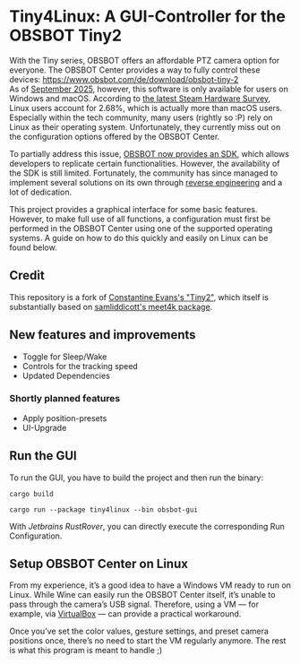 # Tiny4Linux: A GUI-Controller for the OBSBOT Tiny2

With the Tiny series, OBSBOT offers an affordable PTZ camera option for everyone.
The OBSBOT Center provides a way to fully control these devices: https://www.obsbot.com/de/download/obsbot-tiny-2 \
As of [September 2025](https://web.archive.org/web/20251008100439/https://www.obsbot.com/download/obsbot-tiny-2), however, this software is only available for users on Windows and macOS.
According to [the latest Steam Hardware Survey](https://web.archive.org/web/20251008101418/https://store.steampowered.com/hwsurvey/Steam-Hardware-Software-Survey-Welcome-to-Steam), Linux users account for 2.68%, which is actually more than macOS users.
Especially within the tech community, many users (rightly so :P) rely on Linux as their operating system.
Unfortunately, they currently miss out on the configuration options offered by the OBSBOT Center.

To partially address this issue, [OBSBOT now provides an SDK](https://www.obsbot.com/de/sdk), which allows developers to replicate certain functionalities.
However, the availability of the SDK is still limited.
Fortunately, the community has since managed to implement several solutions on its own through [reverse engineering](https://github.com/taxfromdk/obsbot_tiny_reversing) and a lot of dedication.

This project provides a graphical interface for some basic features.
However, to make full use of all functions, a configuration must first be performed in the OBSBOT Center using one of the supported operating systems.
A guide on how to do this quickly and easily on Linux can be found below.

## Credit

This repository is a fork of [Constantine Evans's "Tiny2"](https://github.com/cgevans/tiny2),
which itself is substantially based on [samliddicott's meet4k package](https://github.com/samliddicott/meet4k).

## New features and improvements

- Toggle for Sleep/Wake
- Controls for the tracking speed
- Updated Dependencies

### Shortly planned features

- Apply position-presets
- UI-Upgrade

## Run the GUI

To run the GUI, you have to build the project and then run the binary:

```shell
cargo build

cargo run --package tiny4linux --bin obsbot-gui
```

With *Jetbrains RustRover*, you can directly execute the corresponding Run Configuration.

## Setup OBSBOT Center on Linux

From my experience, it’s a good idea to have a Windows VM ready to run on Linux.
While Wine can easily run the OBSBOT Center itself, it’s unable to pass through the camera’s USB signal.
Therefore, using a VM — for example, via [VirtualBox](https://wiki.archlinux.org/title/VirtualBox) — can provide a practical workaround.

Once you’ve set the color values, gesture settings, and preset camera positions once, there’s no need to start the VM regularly anymore.
The rest is what this program is meant to handle ;)
